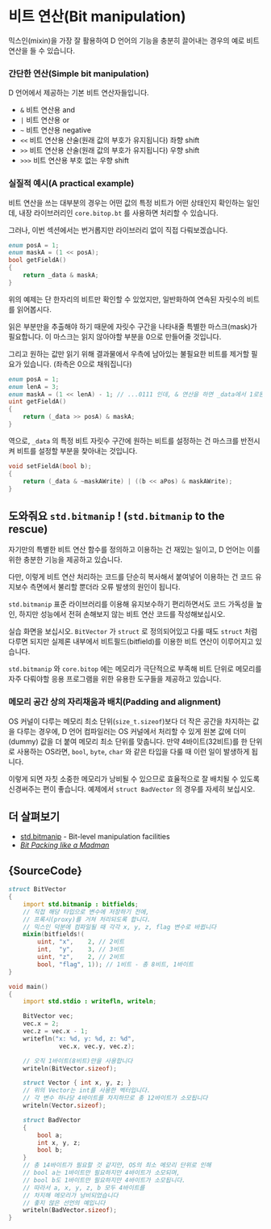 # 비트 연산(Bit manipulation)

믹스인(mixin)을 가장 잘 활용하여 D 언어의 기능을 충분히 끌어내는 경우의 예로 비트 연산을 들 수 있습니다.

### 간단한 연산(Simple bit manipulation)

D 언어에서 제공하는 기본 비트 연산자들입니다.

- `&` 비트 연산용 and
- `|` 비트 연산용 or
- `~` 비트 연산용 negative
- `<<`  비트 연산용 산술(원래 값의 부호가 유지됩니다) 좌향 shift
- `>>`  비트 연산용 산술(원래 값의 부호가 유지됩니다) 우향 shift
- `>>>` 비트 연산용 부호 없는 우향 shift

### 실질적 예시(A practical example)

비트 연산을 쓰는 대부분의 경우는 어떤 값의 특정 비트가 어떤 상태인지 확인하는 일인데, 내장 라이브러리인 `core.bitop.bt` 를 사용하면 처리할 수 있습니다.

그러나, 이번 섹션에서는 번거롭지만 라이브러리 없이 직접 다뤄보겠습니다.

```d
enum posA = 1;
enum maskA = (1 << posA);
bool getFieldA()
{
    return _data & maskA;
}
```

위의 예제는 단 한자리의 비트만 확인할 수 있었지만, 일반화하여 연속된 자릿수의 비트를 읽어봅시다.

읽은 부분만을 추출해야 하기 때문에 자릿수 구간을 나타내줄 특별한 마스크(mask)가 필요합니다. 이 마스크는 읽지 않아야할 부분을 0으로 만들어줄 것입니다.

그리고 원하는 값만 읽기 위해 결과물에서 우측에 남아있는 불필요한 비트를 제거할 필요가 있습니다. (좌측은 0으로 채워집니다)

```d
enum posA = 1;
enum lenA = 3;
enum maskA = (1 << lenA) - 1; // ...0111 인데, & 연산을 하면 _data에서 1로된 부분만 1로 남습니다
uint getFieldA()
{
    return (_data >> posA) & maskA;
}
```

역으로, `_data` 의 특정 비트 자릿수 구간에 원하는 비트를 설정하는 건 마스크를 반전시켜 비트를 설정할 부분을 찾아내는 것입니다.

```d
void setFieldA(bool b);
{
    return (_data & ~maskAWrite) | ((b << aPos) & maskAWrite);
}
```

## 도와줘요 `std.bitmanip` ! (`std.bitmanip` to the rescue)

자기만의 특별한 비트 연산 함수를 정의하고 이용하는 건 재밌는 일이고, D 언어는 이를 위한 충분한 기능을 제공하고 있습니다.

다만, 이렇게 비트 연산 처리하는 코드를 단순히 복사해서 붙여넣어 이용하는 건 코드 유지보수 측면에서 불리할 뿐더라 오류 발생의 원인이 됩니다.

`std.bitmanip` 표준 라이브러리를 이용해 유지보수하기 편리하면서도 코드 가독성을 높인, 하지만 성능에서 전혀 손해보지 않는 비트 연산 코드를 작성해보십시오.

실습 화면을 보십시오. `BitVector` 가 `struct` 로 정의되어있고 다룰 때도 `struct` 처럼 다루면 되지만 실제론 내부에서 비트필드(bitfield)를 이용한 비트 연산이 이루어지고 있습니다.

`std.bitmanip` 와 `core.bitop` 에는 메모리가 극단적으로 부족해 비트 단위로 메모리를 자주 다뤄야할 응용 프로그램을 위한 유용한 도구들을 제공하고 있습니다.

### 메모리 공간 상의 자리채움과 배치(Padding and alignment)

OS 커널이 다루는 메모리 최소 단위(`size_t.sizeof`)보다 더 작은 공간을 차지하는 값을 다루는 경우에, D 언어 컴파일러는 OS 커널에서 처리할 수 있게 원본 값에 더미(dummy) 값을 더 붙여 메모리 최소 단위를 맞춥니다. 만약 4바이트(32비트)를 한 단위로 사용하는 OS라면, `bool`, `byte`, `char` 와 같은 타입을 다룰 때 이런 일이 발생하게 됩니다.

이렇게 되면 자칫 소중한 메모리가 낭비될 수 있으므로 효율적으로 잘 배치될 수 있도록 신경써주는 편이 좋습니다. 예제에서 `struct BadVector` 의 경우를 자세히 보십시오.

## 더 살펴보기

- [std.bitmanip](http://dlang.org/phobos/std_bitmanip.html) - Bit-level manipulation facilities
- [_Bit Packing like a Madman_](http://dconf.org/2016/talks/sechet.html)

## {SourceCode}

```d
struct BitVector
{
    import std.bitmanip : bitfields;
    // 직접 해당 타입으로 변수에 저장하기 전에,
    // 프록시(proxy)를 거쳐 처리되도록 합니다.
    // 믹스인 덕분에 컴파일될 때 각각 x, y, z, flag 변수로 바뀝니다
    mixin(bitfields!(
        uint, "x",    2, // 2비트
        int,  "y",    3, // 3비트
        uint, "z",    2, // 2비트
        bool, "flag", 1)); // 1비트 - 총 8비트, 1바이트
}

void main()
{
    import std.stdio : writefln, writeln;

    BitVector vec;
    vec.x = 2;
    vec.z = vec.x - 1;
    writefln("x: %d, y: %d, z: %d",
              vec.x, vec.y, vec.z);

    // 오직 1바이트(8비트)만을 사용합니다
    writeln(BitVector.sizeof);

    struct Vector { int x, y, z; }
    // 위의 Vector는 int를 사용한 벡터입니다.
    // 각 변수 하나당 4바이트를 차지하므로 총 12바이트가 소모됩니다
    writeln(Vector.sizeof);

    struct BadVector
    {
        bool a;
        int x, y, z;
        bool b;
    }
    // 총 14바이트가 필요할 것 같지만, OS의 최소 메모리 단위로 인해
    // bool a는 1바이트만 필요하지만 4바이트가 소모되며,
    // bool b도 1바이트만 필요하지만 4바이트가 소모됩니다.
    // 따라서 a, x, y, z, b 모두 4바이트를
    // 차지해 메모리가 낭비되었습니다
    // 좋지 않은 선언의 예입니다
    writeln(BadVector.sizeof);
}
```
